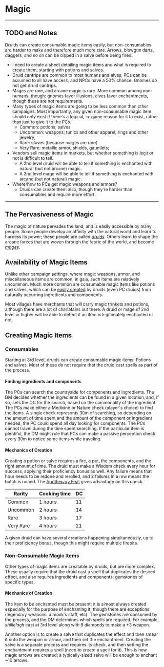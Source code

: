 # Magic

---

## TODO and Notes

Druids can create consumable magic items easily, but non-consumables are harder to make and therefore much more rare.  Arrows, blowgun darts, daggers, and so on can be dipped in a salve before being fired.

* I need to create a sheet detailing magic items and what is required to create them, starting with potions and salves.
* Druid cantrips are common to most humans and elves; PCs can be assumed to all have access, and NPCs have a 50% chance.  Gnomes do not get druid cantrips.
* Mages are rare, and arcane magic is rare.  More common among non-humans, though: gnomes favor illusions, elves favor enchantments, though these are not requirements.
* Many types of magic items are going to be less common than other campaigns.  Most importantly, any given non-consumable magic item should only exist if there's a logical, in-game reason for it to exist, rather than just to give it to the PCs.
  * Common: potions; salves
  * Uncommon: weapons; tunics and other apparel; rings and other jewelry;
  * Rare: staves (because mages are rare)
  * Very Rare: metallic armor, shields, gauntlets;
* Vendors sell magic items in markets, but whether something is legit or not is difficult to tell.
  * A 2nd level druid will be able to tell if something is enchanted with natural (but not arcane) magic.
  * A 2nd level mage will be able to tell if something is enchanted with arcane (but not natural) magic.
* Where/how to PCs get magic weapons and armors?
  * Druids can create them also, though they're harder than consumables and require more effort.

---

## The Pervasiveness of Magic

The magic of nature pervades the land, and is easily accessible by many people.  Some people develop an affinity with the natural world and learn to harness its power; these people are called *[druids](druids.md)*.  Others learn to shape the arcane forces that are woven through the fabric of the world, and become *[mages](mages.md)*.  

## Availability of Magic Items

Unlike other campaign settings, where magic weapons, armor, and miscellaneous items are common, in gaia, such items are relatively uncommon.  Much more common are consumable magic items like potions and salves, which can be [easily created](#creating-magic-items) by druids (even PC druids) from naturally occurring ingredients and components.

Most villages have merchants that will carry magic trinkets and potions, although there are a lot of charlatains out there.  A druid or mage of 2nd level or higher will be able to detect if an item is legitimately enchanted or not.

## Creating Magic Items

### Consumables

Starting at 3rd level, druids can create consumable magic items: Potions and salves.  Most of these do not require that the druid cast spells as part of the process.

#### Finding ingredients and components

The PCs can search the countryside for components and ingredients. The DM decides whether the ingredients can be found in a given location, and, if so, sets the DC for the search, based on the commonality of the ingredient. The PCs make either a Medicine or Nature check (player's choice) to find the items.  A single check represents 30m of searching, so depending on the amount of time spent and the amount of the component or ingredient needed, the PC could spend all day looking for components.  The PCs cannot travel during the time spent searching.  If the particular item is plentiful, the DM might rule that PCs can make a passive perception check every 30m to notice some items while traveling.

#### Mechanics of Creation

Creating a potion or salve requires a fire, a pot, the components, and the right amount of time.  The druid must make a Wisdom check every hour for success, applying their proficiency bonus as well.  Any failure means that hour needs to be redone and rerolled, and 2 failures in a row means the batch is ruined.  The [Apothecary Feat](feats.md#apothecary) gives advantage on this check.

Rarity | Cooking time | DC
--- | ---- | ----
Common | 1 hours | 11
Uncommon | 2 hours | 14
Rare | 3 hours | 17 
Very Rare | 4 hours | 21

A given druid can have several creations happening simultaneously, up to their proficiency bonus, though this might require multiple firepits.

### Non-Consumable Magic Items

Other types of magic items are creatable by druids, but are more complex.  These usually require that the druid cast a spell that duplicates the desired effect, and also requires ingredients and components:  gemstones of specific types.

#### Mechanics of Creation

The item to be enchanted must be present; it is almost always created especially for the purpose of enchanting it, though there are exceptions (legendary weapons, a monk's staff, etc).  The gemstones are consumed by the process, and the DM determines which spells are required.  For example, *shillelagh* cast at 3rd level along with 9 diamonds to make a +3 weapon.

Another option is to create a salve that duplicates the effect and then smear it onto the weapon or armor, and then set the enchantment.  Creating the salve is a separate process and requires its check, and then setting the enchantment requires a spell (need to create a spell for it).  This is how magic arrows are created; a typically-sized salve will be enough to enchant ~10 arrows.
